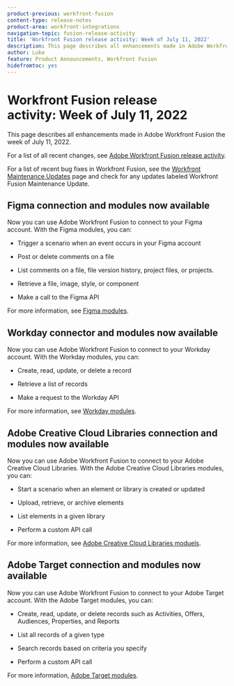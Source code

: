 ```yaml
---
product-previous: workfront-fusion
content-type: release-notes
product-area: workfront-integrations
navigation-topic: fusion-release-activity
title: 'Workfront Fusion release activity: Week of July 11, 2022'
description: This page describes all enhancements made in Adobe Workfront Fusion the week of July 11, 2022.
author: Luke
feature: Product Announcements, Workfront Fusion
hidefromtoc: yes
---
```

# Workfront Fusion release activity:&nbsp;Week of July 11, 2022

This page describes all enhancements made in Adobe Workfront Fusion the week of July 11, 2022.

For a list of all recent changes, see [Adobe Workfront Fusion release activity](../../../product-announcements/product-releases/fusion-release-activity/fusion-release-activity.md).

For a list of recent bug fixes in Workfront Fusion, see the [Workfront Maintenance Updates](https://one.workfront.com/s/article/Workfront-Maintenance-Updates-1882317350) page and check for any updates labeled Workfront Fusion Maintenance Update.

## Figma connection and modules now available

Now you can use Adobe Workfront Fusion to connect to your Figma account. With the Figma modules, you can:

*   Trigger a scenario when an event occurs in your Figma account
    
*   Post or delete comments on a file
    
*   List comments on a file, file version history, project files, or projects.
    
*   Retrieve a file, image, style, or component
    
*   Make a call to the Figma API
    

For more information, see [Figma modules](../../../workfront-fusion/apps-and-their-modules/figma-modules.md).

## Workday connector and modules now available

Now you can use Adobe Workfront Fusion to connect to your Workday account. With the Workday modules, you can:

*   Create, read, update, or delete a record
    
*   Retrieve a list of records
    
*   Make a request to the Workday API
    

For more information, see [Workday modules](../../../workfront-fusion/apps-and-their-modules/workday-modules.md).

## Adobe Creative Cloud Libraries connection and modules now available

Now you can use Adobe Workfront Fusion to connect to your Adobe Creative Cloud Libraries. With the Adobe Creative Cloud Libraries modules, you can:

*   Start a scenario when an element or library is created or updated
    
*   Upload, retrieve, or archive elements
    
*   List elements in a given library
    
*   Perform a custom API call
    

For more information, see [Adobe Creative Cloud Libraries moduels](../../../workfront-fusion/apps-and-their-modules/creative-cloud-libraries-modules.md).

## Adobe Target connection and modules now available

Now you can use Adobe Workfront Fusion to connect to your Adobe Target account. With the Adobe Target modules, you can:

*   Create, read, update, or delete records such as Activities, Offers, Audiences, Properties, and Reports
    
*   List all records of a given type
    
*   Search records based on criteria you specify
    
*   Perform a custom API call
    

For more information, [Adobe Target modules](../../../workfront-fusion/apps-and-their-modules/adobe-target-modules.md).
